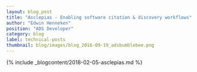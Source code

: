 ```yaml
---
layout: blog_post
title: "Asclepias - Enabling software citation & discovery workflows"
author: "Edwin Henneken"
position: "ADS Developer"
category: blog
label: technical-posts
thumbnail: blog/images/blog_2016-09-19_adsbumblebee.png
---
```


{% include _blogcontent/2018-02-05-asclepias.md %}